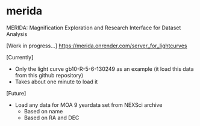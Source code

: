 # merida
MERIDA: Magnification Exploration and Research Interface for Dataset Analysis

[Work in progress...]
https://merida.onrender.com/server_for_lightcurves

[Currently]
* Only the light curve gb10-R-5-6-130249 as an example (it load this data from this github repository)
* Takes about one minute to load it

[Future]
* Load any data for MOA 9 yeardata set from NEXSci archive
  * Based on name
  * Based on RA and DEC
 
  
